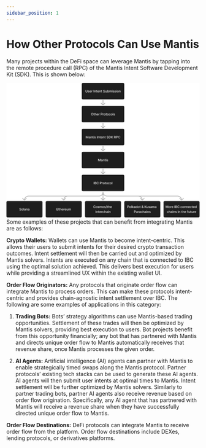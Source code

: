 ```yaml
---
sidebar_position: 1
---
```

# How Other Protocols Can Use Mantis

Many projects within the DeFi space can leverage Mantis by tapping into the remote procedure call (RPC) of the Mantis Intent Software Development Kit (SDK). This is shown below:

![dev](../develop/develop.png)
Some examples of these projects that can benefit from integrating Mantis are as follows:

**Crypto Wallets:** Wallets can use Mantis to become intent-centric. This allows their users to submit intents for their desired crypto transaction outcomes. Intent settlement will then be carried out and optimized by Mantis solvers. Intents are executed on any chain that is connected to IBC using the optimal solution achieved. This delivers best execution for users while providing a streamlined UX within the existing wallet UI.

**Order Flow Originators:** Any protocols that originate order flow can integrate Mantis to process orders. This can make these protocols intent-centric and provides chain-agnostic intent settlement over IBC. The following are some examples of applications in this category:

1. **Trading Bots:** Bots’ strategy algorithms can use Mantis-based trading opportunities. Settlement of these trades will then be optimized by Mantis solvers, providing best execution to users. Bot projects benefit from this opportunity financially; any bot that has partnered with Mantis and directs unique order flow to Mantis automatically receives that revenue share, once Mantis processes the given order.

2. **AI Agents:** Artificial intelligence (AI) agents can partner with Mantis to enable strategically timed swaps along the Mantis protocol. Partner protocols’ existing tech stacks can be used to generate these AI agents. AI agents will then submit user intents at optimal times to Mantis. Intent settlement will be further optimized by Mantis solvers. Similarly to partner trading bots, partner AI agents also receive revenue based on order flow origination. Specifically, any AI agent that has partnered with Mantis will receive a revenue share when they have successfully directed unique order flow to Mantis.

**Order Flow Destinations:** DeFi protocols can integrate Mantis to receive order flow from the platform. Order flow destinations include DEXes, lending protocols, or derivatives platforms.

